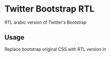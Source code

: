Twitter Bootstrap RTL
=====================

RTL arabic version of Twitter's Bootstrap

Usage
-----

Replace bootstrap original CSS with RTL version in <head>
    <link rel="stylesheet" href="bootstrap.rtl.css">
    <link rel="stylesheet" href="bootstrap-responsive.rtl.css">